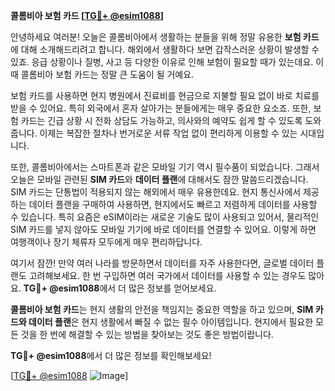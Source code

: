 **콜롬비아 보험 카드 [[TG💪+ @esim1088](https://t.me/s/esim1088)]**

안녕하세요 여러분! 오늘은 콜롬비아에서 생활하는 분들을 위해 정말 유용한 **보험 카드**에 대해 소개해드리려고 합니다. 해외에서 생활하다 보면 갑작스러운 상황이 발생할 수 있죠. 응급 상황이나 질병, 사고 등 다양한 이유로 인해 보험이 필요할 때가 있는데요. 이때 콜롬비아 보험 카드는 정말 큰 도움이 될 거예요.

보험 카드를 사용하면 현지 병원에서 진료비를 현금으로 지불할 필요 없이 바로 치료를 받을 수 있어요. 특히 외국에서 혼자 살아가는 분들에게는 매우 중요한 요소죠. 또한, 보험 카드는 긴급 상황 시 전화 상담도 가능하고, 의사와의 예약도 쉽게 할 수 있도록 도와줍니다. 이제는 복잡한 절차나 번거로운 서류 작업 없이 편리하게 이용할 수 있는 시대입니다.

또한, 콜롬비아에서는 스마트폰과 같은 모바일 기기 역시 필수품이 되었습니다. 그래서 오늘은 모바일 관련된 **SIM 카드**와 **데이터 플랜**에 대해서도 잠깐 말씀드리겠습니다. SIM 카드는 단통법이 적용되지 않는 해외에서 매우 유용한데요. 현지 통신사에서 제공하는 데이터 플랜을 구매하여 사용하면, 현지에서도 빠르고 저렴하게 데이터를 사용할 수 있습니다. 특히 요즘은 eSIM이라는 새로운 기술도 많이 사용되고 있어서, 물리적인 SIM 카드를 넣지 않아도 모바일 기기에 바로 데이터를 연결할 수 있어요. 이렇게 하면 여행객이나 장기 체류자 모두에게 매우 편리하답니다.

여기서 잠깐! 만약 여러 나라를 방문하면서 데이터를 자주 사용한다면, 글로벌 데이터 플랜도 고려해보세요. 한 번 구입하면 여러 국가에서 데이터를 사용할 수 있는 경우도 많아요. **TG💪+ @esim1088**에서 더 많은 정보를 얻어보세요.

**콜롬비아 보험 카드**는 현지 생활의 안전을 책임지는 중요한 역할을 하고 있으며, **SIM 카드와 데이터 플랜**은 현지 생활에서 빠질 수 없는 필수 아이템입니다. 현지에서 필요한 모든 것을 한 번에 해결할 수 있는 방법을 찾아보는 것도 좋은 방법이랍니다.

**TG💪+ @esim1088**에서 더 많은 정보를 확인해보세요! 

[[TG💪+ @esim1088](https://t.me/s/esim1088) ![Image](https://i.postimg.cc/Y0z9fWf4/image.png)]